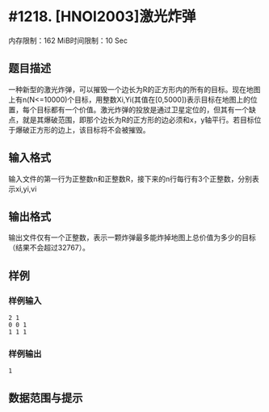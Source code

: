 # #1218. [HNOI2003]激光炸弹

内存限制：162 MiB时间限制：10 Sec

## 题目描述

一种新型的激光炸弹，可以摧毁一个边长为R的正方形内的所有的目标。现在地图上有n(N<=10000)个目标，用整数Xi,Yi(其值在[0,5000])表示目标在地图上的位置，每个目标都有一个价值。激光炸弹的投放是通过卫星定位的，但其有一个缺点，就是其爆破范围，即那个边长为R的正方形的边必须和x，y轴平行。若目标位于爆破正方形的边上，该目标将不会被摧毁。 

## 输入格式

输入文件的第一行为正整数n和正整数R，接下来的n行每行有3个正整数，分别表示xi,yi,vi

## 输出格式

输出文件仅有一个正整数，表示一颗炸弹最多能炸掉地图上总价值为多少的目标（结果不会超过32767）。

## 样例

### 样例输入

    
    2 1
    0 0 1
    1 1 1
    

### 样例输出

    
    1
    

## 数据范围与提示
